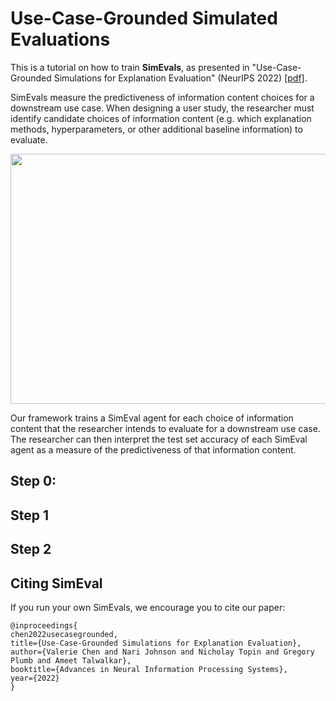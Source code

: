 # Use-Case-Grounded Simulated Evaluations

This is a tutorial on how to train **SimEvals**, as presented in "Use-Case-Grounded Simulations for Explanation Evaluation" (NeurIPS 2022) [[pdf]](https://arxiv.org/abs/2206.02256). 

SimEvals measure the predictiveness of information content choices for a downstream use case. When designing a user study, the researcher must identify candidate choices of information content (e.g. which explanation methods, hyperparameters, or other additional baseline information) to evaluate. 


<p align="center">
<img src="assets/overview.jpg" height="400" width="600">
</p>

Our framework trains a SimEval agent for each choice of information content that the researcher intends to evaluate for a downstream use case. The researcher can then interpret the test set accuracy of each SimEval agent as a measure of the predictiveness of that information content.


## Step 0: 


## Step 1


## Step 2






## Citing SimEval
If you run your own SimEvals, we encourage you to cite our paper:
```
@inproceedings{
chen2022usecasegrounded,
title={Use-Case-Grounded Simulations for Explanation Evaluation},
author={Valerie Chen and Nari Johnson and Nicholay Topin and Gregory Plumb and Ameet Talwalkar},
booktitle={Advances in Neural Information Processing Systems},
year={2022}
}
```